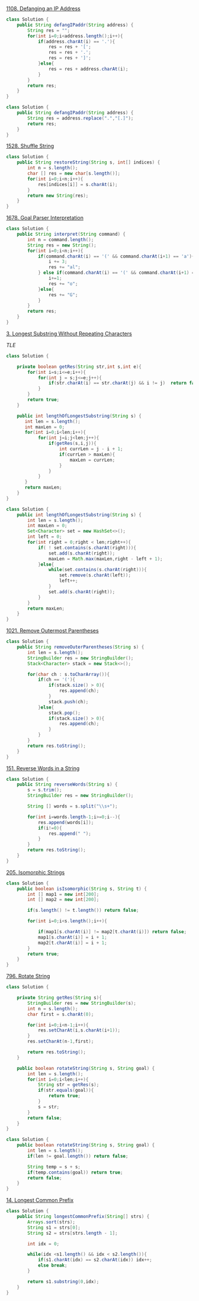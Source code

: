 [1108. Defanging an IP Address](https://leetcode.com/problems/defanging-an-ip-address/)

```java
class Solution {
    public String defangIPaddr(String address) {
        String res = "";
        for(int i=0;i<address.length();i++){
            if(address.charAt(i) == '.'){
                res = res + '[';
                res = res + '.';
                res = res + ']';
            }else{
                res = res + address.charAt(i);
            }
        }
        return res;
    }
}
```

```java
class Solution {
    public String defangIPaddr(String address) {
        String res = address.replace(".","[.]");
        return res;
    }
}
```

[1528. Shuffle String](https://leetcode.com/problems/shuffle-string/)

```java
class Solution {
    public String restoreString(String s, int[] indices) {
        int n = s.length();
        char [] res = new char[s.length()];
        for(int i=0;i<n;i++){
            res[indices[i]] = s.charAt(i);
        }
        return new String(res);
    }
}
```

[1678. Goal Parser Interpretation](https://leetcode.com/problems/goal-parser-interpretation/)

```java
class Solution {
    public String interpret(String command) {
        int n = command.length();
        String res = new String();
        for(int i=0;i<n;i++){
            if(command.charAt(i) == '(' && command.charAt(i+1) == 'a'){
                i += 3;
                res += "al";
            } else if(command.charAt(i) == '(' && command.charAt(i+1) == ')'){
                i+=1;
                res += "o";
            }else{
                res += "G";
            }
        }
        return res;
    }
}
```

[3. Longest Substring Without Repeating Characters](https://leetcode.com/problems/longest-substring-without-repeating-characters/)

*TLE*

```java
class Solution {

    private boolean getRes(String str,int s,int e){
        for(int i=s;i<=e;i++){
            for(int j = s;j<=e;j++){
                if(str.charAt(i) == str.charAt(j) && i != j)  return false;
            }
        }
        return true;
    }

    public int lengthOfLongestSubstring(String s) {
       int len = s.length();
       int maxLen = 0;
       for(int i=0;i<len;i++){
            for(int j=i;j<len;j++){
                if(getRes(s,i,j)){
                    int currLen = j - i + 1;
                    if(currLen > maxLen){
                        maxLen = currLen;
                    } 
                }
            }
       }
       return maxLen; 
    }
}
```


```java
class Solution {
    public int lengthOfLongestSubstring(String s) {
        int len = s.length();
        int maxLen = 0;
        Set<Character> set = new HashSet<>();
        int left = 0;
        for(int right = 0;right < len;right++){
            if( ! set.contains(s.charAt(right))){
                set.add(s.charAt(right));
                maxLen = Math.max(maxLen,right - left + 1);
            }else{
                while(set.contains(s.charAt(right))){
                    set.remove(s.charAt(left));
                    left++;
                }
                set.add(s.charAt(right));
            }
        }
        return maxLen;  
    }
}
```

[1021. Remove Outermost Parentheses](https://leetcode.com/problems/remove-outermost-parentheses/)

```java
class Solution {
    public String removeOuterParentheses(String s) {
        int len = s.length();
        StringBuilder res = new StringBuilder();
        Stack<Character> stack = new Stack<>();

        for(char ch : s.toCharArray()){
            if(ch == '('){
                if(stack.size() > 0){
                    res.append(ch);
                }
                stack.push(ch);
            }else{
                stack.pop();
                if(stack.size() > 0){
                    res.append(ch);
                }
            }
        }
        return res.toString();
    }
}
```

[151. Reverse Words in a String](https://leetcode.com/problems/reverse-words-in-a-string/)

```java
class Solution {
    public String reverseWords(String s) {
        s = s.trim();
        StringBuilder res = new StringBuilder();

        String [] words = s.split("\\s+");

        for(int i=words.length-1;i>=0;i--){
            res.append(words[i]);
            if(i!=0){
                res.append(" ");
            }
        }
        return res.toString();
    }
}
```

[205. Isomorphic Strings](https://leetcode.com/problems/isomorphic-strings/)

```java
class Solution {
    public boolean isIsomorphic(String s, String t) {
        int [] map1 = new int[200];
        int [] map2 = new int[200];

        if(s.length() != t.length()) return false;

        for(int i=0;i<s.length();i++){

            if(map1[s.charAt(i)] != map2[t.charAt(i)]) return false;
            map1[s.charAt(i)] = i + 1;
            map2[t.charAt(i)] = i + 1;
        }
        return true;
    }
}
```

[796. Rotate String](https://leetcode.com/problems/rotate-string/)

```java
class Solution {

    private String getRes(String s){
        StringBuilder res = new StringBuilder(s);
        int n = s.length();
        char first = s.charAt(0);

        for(int i=0;i<n-1;i++){
            res.setCharAt(i,s.charAt(i+1));
        }
        res.setCharAt(n-1,first);

        return res.toString();
    }

    public boolean rotateString(String s, String goal) {
        int len = s.length();
        for(int i=0;i<len;i++){
            String str = getRes(s);
            if(str.equals(goal)){
                return true;
            }
            s = str;
        }
        return false;
    }
}
```


```java
class Solution {
    public boolean rotateString(String s, String goal) {
        int len = s.length();
        if(len != goal.length()) return false;

        String temp = s + s;
        if(temp.contains(goal)) return true;
        return false;
    }
}
```

[14. Longest Common Prefix](https://leetcode.com/problems/longest-common-prefix/)

```java
class Solution {
    public String longestCommonPrefix(String[] strs) {
        Arrays.sort(strs);
        String s1 = strs[0];
        String s2 = strs[strs.length - 1];

        int idx = 0;

        while(idx <s1.length() && idx < s2.length()){
            if(s1.charAt(idx) == s2.charAt(idx)) idx++;
            else break;
        }

        return s1.substring(0,idx);
    }
}
```

